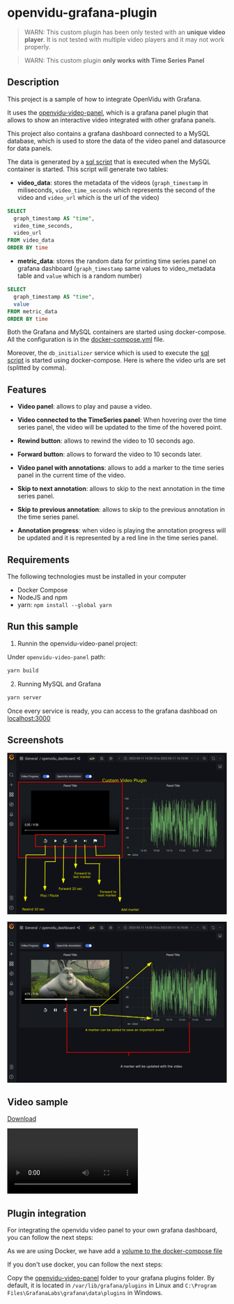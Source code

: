 # openvidu-grafana-plugin


> WARN: This custom plugin has been only tested with an **unique video player**. It is not tested with multiple video players and it may not work properly.

> WARN: This custom plugin **only works with Time Series Panel**


## Description

This project is a sample of how to integrate OpenVidu with Grafana.

It uses the [openvidu-video-panel](openvidu-video-panel), which is a grafana panel plugin that allows to show an interactive video integrated with other grafana panels.

This project also contains a grafana dashboard connected to a MySQL database, which is used to store the data of the video panel and datasource for data panels.

The data is generated by a [sql script](mysql/db_script.py) that is executed when the MySQL container is started.
This script will generate two tables:
*	**video_data**: stores the metadata of the videos (`graph_timestamp` in miliseconds, `video_time_seconds` which represents the second of the video and `video_url` which is the url of the video)


```sql
SELECT
  graph_timestamp AS "time",
  video_time_seconds,
  video_url
FROM video_data
ORDER BY time
```


* **metric_data**: stores the random data for printing time series panel on grafana dashboard (`graph_timestamp` same values to video_metadata table and `value` which is a random number)

```sql
SELECT
  graph_timestamp AS "time",
  value
FROM metric_data
ORDER BY time
```

Both the Grafana and MySQL containers are started using docker-compose. All the configuration is in the [docker-compose.yml](docker/docker-compose.yml) file.

Moreover, the `db_initializer` service which is used to execute the [sql script](mysql/db_script.py) is started using docker-compose. Here is where the video urls are set (splitted by comma).


## Features

* **Video panel**: allows to play and pause a video.
* **Video connected to the TimeSeries panel**: When hovering over the time series panel, the video will be updated to the time of the hovered point.
* **Rewind button**: allows to rewind the video to 10 seconds ago.
* **Forward button**: allows to forward the video to 10 seconds later.
* **Video panel with annotations**: allows to add a marker to the time series panel in the current time of the video.

* **Skip to next annotation**: allows to skip to the next annotation in the time series panel.
* **Skip to previous annotation**: allows to skip to the previous annotation in the time series panel.
* **Annotation progress**: when video is playing the annotation progress will be updated and it is represented by a red line in the time series panel.


## Requirements

The following technologies must be installed in your computer

* Docker Compose
* NodeJS and npm
* yarn: `npm install --global yarn`


## Run this sample

1.  Runnin the openvidu-video-panel project:

Under `openvidu-video-panel` path:

```bash
yarn build
```

2. Running MySQL and Grafana

```bash
yarn server
```

Once every service is ready, you can access to the grafana dashboad on [localhost:3000](http://localhost:3000/d/2xkhR8Y4k/openvidu_dashboard?orgId=1)


## Screenshots

![Home](docs/1.png "Home")

![Annotations](docs/2.png "Annotations")



## Video sample

<a href="docs/openvidu-grafana.mp4">Download</a> 

<video controls>
  <source src="docs/openvidu-grafana.mp4" type="video/mp4">
  Your browser does not support the video tag.
</video>


## Plugin integration

For integrating the openvidu video panel to your own grafana dashboard, you can follow the next steps:

As we are using Docker, we have add a [volume to the docker-compose file](https://github.com/OpenVidu/openvidu-grafana-plugin/blob/b477320162bbf47f99603190d620f57b10a1ad03/docker/docker-compose.yml#L38)

If you don't use docker, you can follow the next steps:

Copy the [openvidu-video-panel](openvidu-video-panel) folder to your grafana plugins folder. By default, it is located in `/var/lib/grafana/plugins` in Linux and `C:\Program Files\GrafanaLabs\grafana\data\plugins` in Windows.


